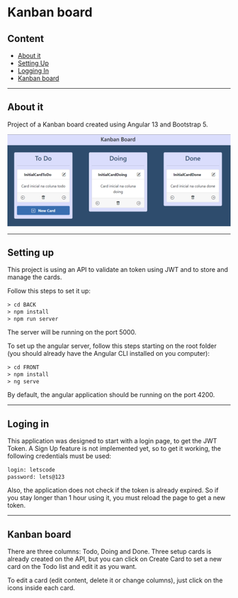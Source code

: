 # Kanban board

## Content

<ul>
<li><a href="#about-it">About it</a></li>
<li><a href="#setting-up">Setting Up</a></li>
<li><a href="#loging-in">Logging In</a></li>
<li><a href="#kanban-board-1">Kanban board</a></li>
</ul>
<hr>

## About it

Project of a Kanban board created using Angular 13 and Bootstrap 5.

![site-image](images/readme-image.png)

<hr>

## Setting up

This project is using an API to validate an token using JWT and to store and manage the cards.

Follow this steps to set it up:
```
> cd BACK
> npm install
> npm run server
```
The server will be running on the port 5000.

To set up the angular server, follow this steps starting on the root folder (you should already have the Angular CLI installed on you computer):
```
> cd FRONT
> npm install
> ng serve
```
By default, the angular application should be running on the port 4200.

<hr>

## Loging in

This application was designed to start with a login page, to get the JWT Token. A Sign Up feature is not implemented yet, so to get it working, the following credentials must be used:
```
login: letscode
password: lets@123
```
Also, the application does not check if the token is already expired. So if you stay longer than 1 hour using it, you must reload the page to get a new token.

<hr>

## Kanban board

There are three columns: Todo, Doing and Done. Three setup cards is already created on the API, but you can click on Create Card to set a new card on the Todo list and edit it as you want.

To edit a card (edit content, delete it or change columns), just click on the icons inside each card.
